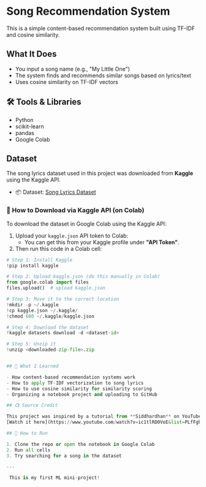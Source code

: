 #  Song Recommendation System

This is a simple content-based recommendation system built using TF-IDF and cosine similarity.

##  What It Does

- You input a song name (e.g., "My Little One")
- The system finds and recommends similar songs based on lyrics/text
- Uses cosine similarity on TF-IDF vectors

## 🛠 Tools & Libraries

- Python 
- scikit-learn
- pandas
- Google Colab
## Dataset

The song lyrics dataset used in this project was downloaded from **Kaggle** using the Kaggle API.

- 📦 Dataset: [Song Lyrics Dataset](https://www.kaggle.com/datasets/yamaerenay/spotify-dataset-19212020-160k-tracks)  


### 🔽 How to Download via Kaggle API (on Colab)

To download the dataset in Google Colab using the Kaggle API:

1. Upload your `kaggle.json` API token to Colab:
   - You can get this from your Kaggle profile under **"API Token"**.
2. Then run this code in a Colab cell:

```python
# Step 1: Install Kaggle
!pip install kaggle

# Step 2: Upload kaggle.json (do this manually in Colab)
from google.colab import files
files.upload()  # upload kaggle.json

# Step 3: Move it to the correct location
!mkdir -p ~/.kaggle
!cp kaggle.json ~/.kaggle/
!chmod 600 ~/.kaggle/kaggle.json

# Step 4: Download the dataset
!kaggle datasets download -d <dataset-id>

# Step 5: Unzip it
!unzip <downloaded-zip-file>.zip


## 🎯 What I Learned

- How content-based recommendation systems work
- How to apply TF-IDF vectorization to song lyrics
- How to use cosine similarity for similarity scoring
- Organizing a notebook project and uploading to GitHub

## 📺 Source Credit

This project was inspired by a tutorial from **Siddhardhan** on YouTube.  
[Watch it here](https://www.youtube.com/watch?v=ic1tlRD0VoE&list=PLfFghEzKVmjvII5ZcBnFWQOUjtUVdDnmo&index=6&pp=iAQB0gcJCcEJAYcqIYzv))

## 🔗 How to Run

1. Clone the repo or open the notebook in Google Colab
2. Run all cells
3. Try searching for a song in the dataset

---

 This is my first ML mini-project! 
